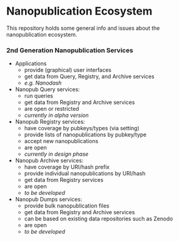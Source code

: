 # Nanopublication Ecosystem

This repository holds some general info and issues about the nanopublication ecosystem.

### 2nd Generation Nanopublication Services

- Applications
  - provide (graphical) user interfaces
  - get data from Query, Registry, and Archive services
  - _e.g. Nanodash_
- Nanopub Query services:
  - run queries
  - get data from Registry and Archive services
  - are open or restricted
  - _currently in alpha version_
- Nanopub Registry services:
  - have coverage by pubkeys/types (via setting)
  - provide lists of nanopublications by pubkey/type
  - accept new nanopublications
  - are open
  - _currently in design phase_
- Nanopub Archive services:
  - have coverage by URI/hash prefix
  - provide individual nanopublications by URI/hash
  - get data from Registry services
  - are open
  - _to be developed_
- Nanopub Dumps services:
  - provide bulk nanopublication files
  - get data from Registry and Archive services
  - can be based on existing data repositories such as Zenodo
  - are open
  - _to be developed_
